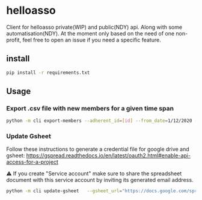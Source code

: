 # helloasso
Client for helloasso private(WIP) and public(NDY) api. Along with some automatisation(NDY).
At the moment only based on the need of one non-profit, feel free to open an issue if you need a specific feature.

## install

```bash
pip install -r requirements.txt
```

## Usage

### Export .csv file with new members for a given time span
```bash 
python -m cli export-members --adherent_id=[id] --from_date=1/12/2020 --to_date=1/1/2021 --email="john.doe@foobar.com"
```

### Update Gsheet

Follow these instructions to generate a credential file for google drive and gsheet: https://gspread.readthedocs.io/en/latest/oauth2.html#enable-api-access-for-a-project

⚠ If you create "Service account" make sure to share the spreadsheet document with this service account by inviting its generated email address.

```bash 
python -m cli update-gsheet   --gsheet_url="https://docs.google.com/spreadsheets/..." --gsheet_tab="Sheet1" --update_file=members_table.csv
```